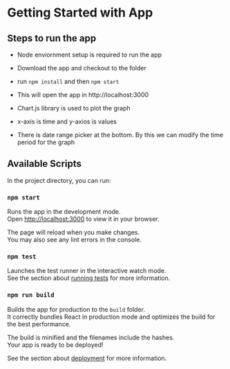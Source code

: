 # Getting Started with App

## Steps to run the app

- Node enviornment setup is required to run the app
- Download the app and checkout to the folder
- run `npm install` and then `npm start`
- This will open the app in http://localhost:3000

- Chart.js library is used to plot the graph
- x-axis is time and y-axios is values
- There is date range picker at the bottom. By this we can modify the time period for the graph

## Available Scripts

In the project directory, you can run:

### `npm start`

Runs the app in the development mode.\
Open [http://localhost:3000](http://localhost:3000) to view it in your browser.

The page will reload when you make changes.\
You may also see any lint errors in the console.

### `npm test`

Launches the test runner in the interactive watch mode.\
See the section about [running tests](https://facebook.github.io/create-react-app/docs/running-tests) for more information.

### `npm run build`

Builds the app for production to the `build` folder.\
It correctly bundles React in production mode and optimizes the build for the best performance.

The build is minified and the filenames include the hashes.\
Your app is ready to be deployed!

See the section about [deployment](https://facebook.github.io/create-react-app/docs/deployment) for more information.
